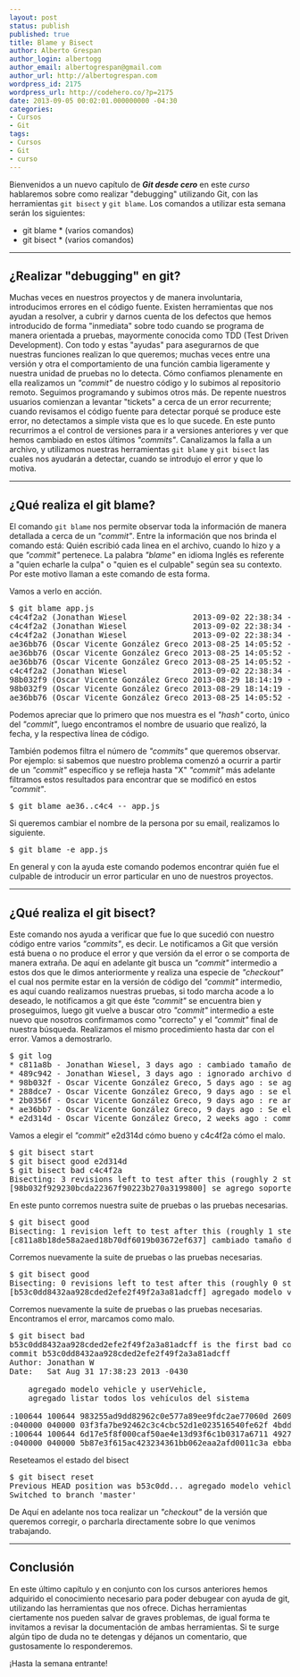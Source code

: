 ```yaml
---
layout: post
status: publish
published: true
title: Blame y Bisect
author: Alberto Grespan
author_login: albertogg
author_email: albertogrespan@gmail.com
author_url: http://albertogrespan.com
wordpress_id: 2175
wordpress_url: http://codehero.co/?p=2175
date: 2013-09-05 00:02:01.000000000 -04:30
categories:
- Cursos
- Git
tags:
- Cursos
- Git
- curso
---
```

<p>Bienvenidos a un nuevo capítulo de <strong><em>Git desde cero</em></strong> en este <em>curso</em> hablaremos sobre como realizar "debugging" utilizando Git, con las herramientas <code>git bisect</code> y <code>git blame</code>. Los comandos a utilizar esta semana serán los siguientes:</p>

<ul>
<li>git blame * (varios comandos)</li>
<li>git bisect * (varios comandos)</li>
</ul>

<hr />

<h2>¿Realizar "debugging" en git?</h2>

<p>Muchas veces en nuestros proyectos y de manera involuntaria, introducimos errores en el código fuente. Existen herramientas que nos ayudan a resolver, a cubrir y darnos cuenta de los defectos que hemos introducido de forma "inmediata" sobre todo cuando se programa de manera orientada a pruebas, mayormente conocida como TDD (Test Driven Development). Con todo y estas "ayudas" para asegurarnos de que nuestras funciones realizan lo que queremos; muchas veces entre una versión y otra el comportamiento de una función cambia ligeramente y nuestra unidad de pruebas no lo detecta. Cómo confiamos plenamente en ella realizamos un <em>"commit"</em> de nuestro código y lo subimos al repositorio remoto. Seguimos programando y subimos otros más. De repente nuestros usuarios comienzan a levantar "tickets" a cerca de un error recurrente; cuando revisamos el código fuente para detectar porqué se produce este error, no detectamos a simple vista que es lo que sucede. En este punto recurrimos a el control de versiones para ir a versiones anteriores y ver que hemos cambiado en estos últimos <em>"commits"</em>. Canalizamos la falla a un archivo, y utilizamos nuestras herramientas <code>git blame</code> y <code>git bisect</code> las cuales nos ayudarán a detectar, cuando se introdujo el error y que lo motiva.</p>

<hr />

<h2>¿Qué realiza el git blame?</h2>

<p>El comando <code>git blame</code> nos permite observar toda la información de manera detallada a cerca de un <em>"commit"</em>. Entre la información que nos brinda el comando está: Quién escribió cada linea en el archivo, cuando lo hizo y a que <em>"commit"</em> pertenece. La palabra <em>"blame"</em> en idioma Inglés es referente a "quien echarle la culpa" o "quien es el culpable" según sea su contexto. Por este motivo llaman a este comando de esta forma.</p>

<p>Vamos a verlo en acción.</p>

<pre>$ git blame app.js
c4c4f2a2 (Jonathan Wiesel              2013-09-02 22:38:34 -0430  6) var dotenv = require('dotenv')();
c4c4f2a2 (Jonathan Wiesel              2013-09-02 22:38:34 -0430  7) dotenv.load();
c4c4f2a2 (Jonathan Wiesel              2013-09-02 22:38:34 -0430  8)
ae36bb76 (Oscar Vicente González Greco 2013-08-25 14:05:52 -0430  9) var express = require('express')
ae36bb76 (Oscar Vicente González Greco 2013-08-25 14:05:52 -0430 10) ,   http    = require('http')
ae36bb76 (Oscar Vicente González Greco 2013-08-25 14:05:52 -0430 11) ,   path    = require('path')
c4c4f2a2 (Jonathan Wiesel              2013-09-02 22:38:34 -0430 12) ,  db  = require('./dbConfig')
98b032f9 (Oscar Vicente González Greco 2013-08-29 18:14:19 -0430 13) ,  auth = require('./passportConfig')
98b032f9 (Oscar Vicente González Greco 2013-08-29 18:14:19 -0430 14) ,  flash = require("connect-flash");
ae36bb76 (Oscar Vicente González Greco 2013-08-25 14:05:52 -0430 15)
</pre>

<p>Podemos apreciar que lo primero que nos muestra es el <em>"hash"</em> corto, único del <em>"commit"</em>, luego encontramos el nombre de usuario que realizó, la fecha, y la respectiva línea de código.</p>

<p>También podemos filtra el número de <em>"commits"</em> que queremos observar. Por ejemplo: si sabemos que nuestro problema comenzó a ocurrir a partir de un <em>"commit"</em> específico y se refleja hasta "X" <em>"commit"</em> más adelante filtramos estos resultados para encontrar que se modificó en estos <em>"commit"</em>.</p>

<pre>$ git blame ae36..c4c4 -- app.js
</pre>

<p>Si queremos cambiar el nombre de la persona por su email, realizamos lo siguiente.</p>

<pre>$ git blame -e app.js
</pre>

<p>En general y con la ayuda este comando podemos encontrar quién fue el culpable de introducir un error particular en uno de nuestros proyectos.</p>

<hr />

<h2>¿Qué realiza el git bisect?</h2>

<p>Este comando nos ayuda a verificar que fue lo que sucedió con nuestro código entre varios <em>"commits"</em>, es decir. Le notificamos a Git que versión está buena o no produce el error y que versión da el error o se comporta de manera extraña. De aquí en adelante git busca un <em>"commit"</em> intermedio a estos dos que le dimos anteriormente y realiza una especie de <em>"checkout"</em> el cual nos permite estar en la versión de código del <em>"commit"</em> intermedio, es aquí cuando realizamos nuestras pruebas, si todo marcha acode a lo deseado, le notificamos a git que éste <em>"commit"</em> se encuentra bien y proseguimos, luego git vuelve a buscar otro <em>"commit"</em> intermedio a este nuevo que nosotros confirmamos como "correcto" y el <em>"commit"</em> final de nuestra búsqueda. Realizamos el mismo procedimiento hasta dar con el error. Vamos a demostrarlo.</p>

<pre>$ git log
* c811a8b - Jonathan Wiesel, 3 days ago : cambiado tamaño de username en model user
* 489c942 - Jonathan Wiesel, 3 days ago : ignorado archivo de intelliJ
* 98b032f - Oscar Vicente González Greco, 5 days ago : se agrego soporte para sesiones con passport.js
* 288dce7 - Oscar Vicente González Greco, 9 days ago : se eliminaron los DS_store ;
* 2b0356f - Oscar Vicente González Greco, 9 days ago : re arregló gitignore
* ae36bb7 - Oscar Vicente González Greco, 9 days ago : Se eliminó intellij. se agregó orm. se reorganizó estructura del proyecto a una más mantenible.
* e2d314d - Oscar Vicente González Greco, 2 weeks ago : commit inicial / se hizo un CRUD de usurio
</pre>

<p>Vamos a elegir el <em>"commit"</em> e2d314d cómo bueno y c4c4f2a cómo el malo.</p>

<pre>$ git bisect start
$ git bisect good e2d314d
$ git bisect bad c4c4f2a
Bisecting: 3 revisions left to test after this (roughly 2 steps)
[98b032f929230bcda22367f90223b270a3199800] se agrego soporte para sesiones con passport.js
</pre>

<p>En este punto corremos nuestra suite de pruebas o las pruebas necesarias.</p>

<pre>$ git bisect good
Bisecting: 1 revision left to test after this (roughly 1 step)
[c811a8b18de58a2aed18b70df6019b03672ef637] cambiado tamaño de username en model user
</pre>

<p>Corremos nuevamente la suite de pruebas o las pruebas necesarias.</p>

<pre>$ git bisect good
Bisecting: 0 revisions left to test after this (roughly 0 steps)
[b53c0dd8432aa928cded2efe2f49f2a3a81adcff] agregado modelo vehicle y userVehicle, agregado listar todos los vehículos del sistema
</pre>

<p>Corremos nuevamente la suite de pruebas o las pruebas necesarias. Encontramos el error, marcamos como malo.</p>

<pre>$ git bisect bad
b53c0dd8432aa928cded2efe2f49f2a3a81adcff is the first bad commit
commit b53c0dd8432aa928cded2efe2f49f2a3a81adcff
Author: Jonathan W
Date:   Sat Aug 31 17:38:23 2013 -0430

    agregado modelo vehicle y userVehicle,
    agregado listar todos los vehículos del sistema

:100644 100644 983255ad9dd82962c0e577a89ee9fdc2ae77060d 260904ad4a32820ce4103e57e4558d06b2111f40 M  app.js
:040000 040000 03f3fa7be92462c3c4cbc52d1e023516540fe62f 4bddcd8a960bc0f6944e2c078b9e11d2f58085fd M  controllers
:100644 100644 6d17e5f8f000caf50ae4e13d93f6c1b0317a6711 49278121379ba65eb8db4652625bd4be34c802ce M  dbConfig.js
:040000 040000 5b87e3f615ac423234361bb062eaa2afd0011c3a ebba61f808c3d7894bcf02faf31d85c49e227e3b M  models
</pre>

<p>Reseteamos el estado del bisect</p>

<pre>$ git bisect reset
Previous HEAD position was b53c0dd... agregado modelo vehicle y userVehicle, agregado listar todos los vehiculos del sistema
Switched to branch 'master'
</pre>

<p>De Aquí en adelante nos toca realizar un <em>"checkout"</em> de la versión que queremos corregir, o parcharla directamente sobre lo que venimos trabajando.</p>

<hr />

<h2>Conclusión</h2>

<p>En este último capítulo y en conjunto con los cursos anteriores hemos adquirido el conocimiento necesario para poder debugear con ayuda de git, utilizando las herramientas que nos ofrece. Dichas herramientas ciertamente nos pueden salvar de graves problemas, de igual forma te invitamos a revisar la documentación de ambas herramientas. Si te surge algún tipo de duda no te detengas y déjanos un comentario, que gustosamente lo responderemos.</p>

<p>¡Hasta la semana entrante!</p>
